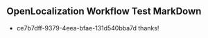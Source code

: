 ## OpenLocalization Workflow Test MarkDown
* ce7b7dff-9379-4eea-bfae-131d540bba7d thanks!

<!--HONumber=Aug16_HO5-->


